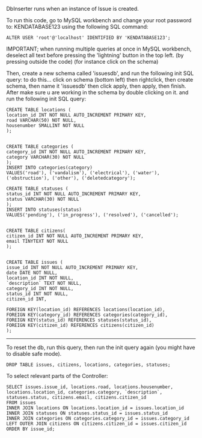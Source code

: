 DbInserter runs when an instance of Issue is created.

To run this code, go to MySQL workbench and change your root password to: KENDATABASE123
using the following SQL command:

    ALTER USER 'root'@'localhost' IDENTIFIED BY 'KENDATABASE123';


IMPORTANT; when running multiple queries at once in MySQL workbench,
deselect all text before pressing the 'lightning' button in the top left. (by pressing outside the code)
(for instance click on the schema)

Then, create a new schema called 'issuesdb', and run the following init SQL query:
to do this... click on schema (bottom left) then rightclick, then create schema, then name it 'issuesdb'
then click apply, then apply, then finish.
After make sure u are working in the schema by double clicking on it.
and run the following init SQL query:

    CREATE TABLE locations (
    location_id INT NOT NULL AUTO_INCREMENT PRIMARY KEY,
    road VARCHAR(50) NOT NULL,
    housenumber SMALLINT NOT NULL
    );
    
    
    CREATE TABLE categories (
    category_id INT NOT NULL AUTO_INCREMENT PRIMARY KEY,
    category VARCHAR(30) NOT NULL
    );
    INSERT INTO categories(category)
    VALUES('road'), ('vandalism'), ('electrical'), ('water'), ('obstruction'), ('other'), ('deletedcategory');
    
    CREATE TABLE statuses (
    status_id INT NOT NULL AUTO_INCREMENT PRIMARY KEY,
    status VARCHAR(30) NOT NULL
    );
    INSERT INTO statuses(status)
    VALUES('pending'), ('in_progress'), ('resolved'), ('cancelled');
    
    
    CREATE TABLE citizens(
    citizen_id INT NOT NULL AUTO_INCREMENT PRIMARY KEY,
    email TINYTEXT NOT NULL
    );
    
    
    CREATE TABLE issues (
    issue_id INT NOT NULL AUTO_INCREMENT PRIMARY KEY,
    date DATE NOT NULL,
    location_id INT NOT NULL,
    `description` TEXT NOT NULL,
    category_id INT NOT NULL,
    status_id INT NOT NULL,
    citizen_id INT,
    
    FOREIGN KEY(location_id) REFERENCES locations(location_id),
    FOREIGN KEY(category_id) REFERENCES categories(category_id),
    FOREIGN KEY(status_id) REFERENCES statuses(status_id),
    FOREIGN KEY(citizen_id) REFERENCES citizens(citizen_id)
    );

------------------------------------------------------------------------------------

To reset the db, run this query, then run the init query again (you might have to disable safe mode).

    DROP TABLE issues, citizens, locations, categories, statuses;

To select relevant parts of the Controller:

    SELECT issues.issue_id, locations.road, locations.housenumber, locations.location_id, categories.category, `description`, statuses.status, citizens.email, citizens.citizen_id
    FROM issues
    INNER JOIN locations ON locations.location_id = issues.location_id
    INNER JOIN statuses ON statuses.status_id = issues.status_id
    INNER JOIN categories ON categories.category_id = issues.category_id
    LEFT OUTER JOIN citizens ON citizens.citizen_id = issues.citizen_id
    ORDER BY issue_id;